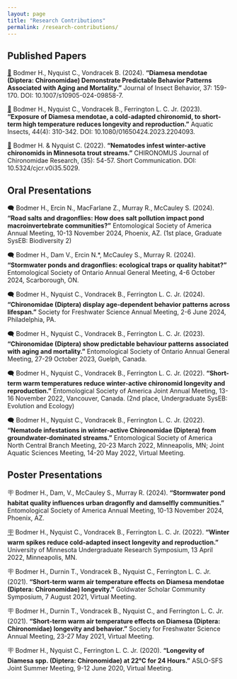 ```yaml
---
layout: page
title: "Research Contributions"
permalink: /research-contributions/
---
```


## Published Papers
[📄](https://doi.org/10.1007/s10905-024-09858-7)&nbsp;Bodmer H., Nyquist C., Vondracek B. (2024). **“Diamesa mendotae (Diptera: Chironomidae) Demonstrate Predictable Behavior Patterns Associated with Aging and Mortality.”** Journal of Insect Behavior, 37: 159-170. DOI: 10.1007/s10905-024-09858-7.

[📄](https://www.tandfonline.com/eprint/UQACBC5KCDUFAIMU2BZ6/full?target=10.1080/01650424.2023.2204093)&nbsp;Bodmer H., Nyquist C., Vondracek B., Ferrington L. C. Jr. (2023). **“Exposure of Diamesa mendotae, a cold-adapted chironomid, to short-term high temperature reduces longevity and reproduction.”** Aquatic Insects, 44(4): 310-342. DOI: 10.1080/01650424.2023.2204093. 

[📄](https://doi.org/10.5324/cjcr.v0i35.5029)&nbsp;Bodmer H. & Nyquist C. (2022). **“Nematodes infest winter-active chironomids in Minnesota trout streams.”** CHIRONOMUS Journal of Chironomidae Research, (35): 54-57. Short Communication. DOI: 10.5324/cjcr.v0i35.5029. 

## Oral Presentations
🗨️&nbsp;Bodmer H., Ercin N., MacFarlane Z., Murray R., McCauley S. (2024). **“Road salts and dragonflies: How does salt pollution impact pond macroinvertebrate communities?”** Entomological Society of America Annual Meeting, 10-13 November 2024, Phoenix, AZ. (1st place, Graduate SysEB: Biodiversity 2)

🗨️&nbsp;Bodmer H., Dam V., Ercin N.*, McCauley S., Murray R. (2024). **“Stormwater ponds and dragonflies: ecological traps or quality habitat?”** Entomological Society of Ontario Annual General Meeting, 4-6 October 2024, Scarborough, ON. 

🗨️&nbsp;Bodmer H., Nyquist C., Vondracek B., Ferrington L. C. Jr. (2024). **“Chironomidae (Diptera) display age-dependent behavior patterns across lifespan.”** Society for Freshwater Science Annual Meeting, 2-6 June 2024, Philadelphia, PA. 

🗨️&nbsp;Bodmer H., Nyquist C., Vondracek B., Ferrington L. C. Jr. (2023). **“Chironomidae (Diptera) show predictable behaviour patterns associated with aging and mortality.”** Entomological Society of Ontario Annual General Meeting, 27-29 October 2023, Guelph, Canada.

🗨️&nbsp;Bodmer H., Nyquist C., Vondracek B., Ferrington L. C. Jr. (2022). **“Short-term warm temperatures reduce winter-active chironomid longevity and reproduction.”** Entomological Society of America Joint Annual Meeting, 13-16 November 2022, Vancouver, Canada. (2nd place, Undergraduate SysEB: Evolution and Ecology)

🗨️&nbsp;Bodmer H., Nyquist C., Vondracek B., Ferrington L. C. Jr. (2022). **“Nematode infestations in winter-active Chironomidae (Diptera) from groundwater-dominated streams.”** Entomological Society of America North Central Branch Meeting, 20-23 March 2022, Minneapolis, MN; Joint Aquatic Sciences Meeting, 14-20 May 2022, Virtual Meeting. 

## Poster Presentations
🪧&nbsp;Bodmer H., Dam, V., McCauley S., Murray R. (2024). **“Stormwater pond habitat quality influences urban dragonfly and damselfly communities.”** Entomological Society of America Annual Meeting, 10-13 November 2024, Phoenix, AZ.

[🪧](https://www.conservancy.umn.edu/handle/11299/227176)&nbsp;Bodmer H., Nyquist C., Vondracek B., Ferrington L. C. Jr. (2022). **“Winter warm spikes reduce cold-adapted insect longevity and reproduction.”** University of Minnesota Undergraduate Research Symposium, 13 April 2022, Minneapolis, MN.

🪧&nbsp;Bodmer H., Durnin T., Vondracek B., Nyquist C., Ferrington L. C. Jr. (2021). **“Short-term warm air temperature effects on Diamesa mendotae (Diptera: Chironomidae) longevity.”** Goldwater Scholar Community Symposium, 7 August 2021, Virtual Meeting.

🪧&nbsp;Bodmer H., Durnin T., Vondracek B., Nyquist C., and Ferrington L. C. Jr. (2021). **“Short-term warm air temperature effects on Diamesa (Diptera: Chironomidae) longevity and behavior.”** Society for Freshwater Science Annual Meeting, 23-27 May 2021, Virtual Meeting. 

🪧&nbsp;Bodmer H., Nyquist C., Ferrington L. C. Jr. (2020). **“Longevity of Diamesa spp. (Diptera: Chironomidae) at 22°C for 24 Hours.”** ASLO-SFS Joint Summer Meeting, 9-12 June 2020, Virtual Meeting. 
